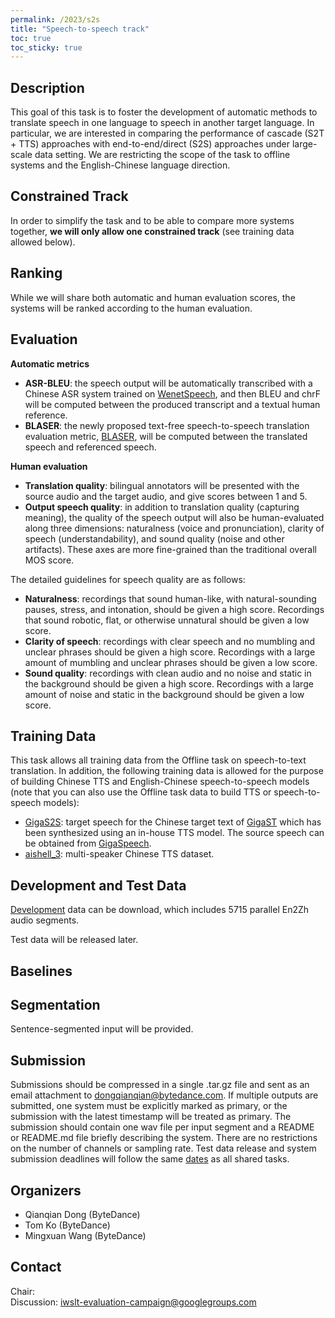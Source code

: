 ```yaml
---
permalink: /2023/s2s
title: "Speech-to-speech track"
toc: true
toc_sticky: true
---
```


<!--
Markdown notes: comments can be formed as in this example;
bulleted lines start with a - ;
if you want to have a line break either put a blank line in between the text or leave two spaces at the end of the line
-->

## Description

This goal of this task is to foster the development of automatic methods to translate speech in one language to speech in another target language. In particular, we are interested in comparing the performance of cascade (S2T + TTS) approaches with end-to-end/direct (S2S) approaches under large-scale data setting. We are restricting the scope of the task to offline systems and the English-Chinese language direction. 

<!-- Description the task, the languages, and the type of data -->

## Constrained Track

In order to simplify the task and to be able to compare more systems together, **we will only allow one constrained track** (see training data allowed below).

## Ranking

While we will share both automatic and human evaluation scores, the systems will be ranked according to the human evaluation.

## Evaluation

**Automatic metrics**
- **ASR-BLEU**: the speech output will be automatically transcribed with a Chinese ASR system trained on [WenetSpeech](https://github.com/wenet-e2e/wenet/blob/main/docs/pretrained_models.en.md), and then BLEU and chrF will be computed between the produced transcript and a textual human reference.
- **BLASER**: the newly proposed text-free speech-to-speech translation evaluation metric, [BLASER](https://github.com/facebookresearch/stopes/tree/main/stopes/eval/blaser), will be computed between the translated speech and referenced speech. 

**Human evaluation**
- **Translation quality**: bilingual annotators will be presented with the source audio and the target audio, and give scores between 1 and 5.
- **Output speech quality**: in addition to translation quality (capturing meaning), the quality of the speech output will also be human-evaluated along three dimensions: naturalness (voice and pronunciation), clarity of speech (understandability), and sound quality (noise and other artifacts). These axes are more fine-grained than the traditional overall MOS score.

The detailed guidelines for speech quality are as follows:
- **Naturalness**: recordings that sound human-like, with natural-sounding pauses, stress, and intonation, should be given a high score. Recordings that sound robotic, flat, or otherwise unnatural should be given a low score.
- **Clarity of speech**: recordings with clear speech and no mumbling and unclear phrases should be given a high score. Recordings with a large amount of mumbling and unclear phrases should be given a low score.
- **Sound quality**: recordings with clean audio and no noise and static in the background should be given a high score. Recordings with a large amount of noise and static in the background should be given a low score.

<!-- Description of metrics used for evaluation, what the official ranking is based on, links to evaluation scripts -->

## Training Data

This task allows all training data from the Offline task on speech-to-text translation.
In addition, the following training data is allowed for the purpose of building Chinese TTS and English-Chinese speech-to-speech models (note that you can also use the Offline task data to build TTS or speech-to-speech models):
- [GigaS2S](https://github.com/SpeechTranslation/GigaS2S): target speech for the Chinese target text of [GigaST](https://arxiv.org/abs/2204.03939) which has been synthesized using an in-house TTS model.  The source speech can be obtained from [GigaSpeech](https://arxiv.org/abs/2106.06909).
- [aishell_3](https://www.aishelltech.com/aishell_3): multi-speaker Chinese TTS dataset.

## Development and Test Data

[Development](http://lf3-nlp-opensource.bytetos.com/obj/nlp-opensource/datasets/GigaS2S/EN2ZH/DEV.zip) data can be download, which includes 5715 parallel En2Zh audio segments.

Test data will be released later.

<!-- Details description of the data and links to download -->


## Baselines

<!-- Links to the baselines to be used (descriptions, publications and/or links to models, code) -->


## Segmentation

Sentence-segmented input will be provided.


## Submission

Submissions should be compressed in a single .tar.gz file and sent as an email attachment to dongqianqian@bytedance.com. If multiple outputs are submitted, one system must be explicitly marked as primary, or the submission with the latest timestamp will be treated as primary. The submission should contain one wav file per input segment and a README or README.md file briefly describing the system. There are no restrictions on the number of channels or sampling rate.
Test data release and system submission deadlines will follow the same [dates](https://iwslt.org/2023/#important-dates) as all shared tasks.

<!-- Description of expected submission format and submission instructions -->


## Organizers

<!-- List of organizers' names and affiliations -->
- Qianqian Dong (ByteDance)
- Tom Ko (ByteDance)
- Mingxuan Wang (ByteDance)


## Contact

<!-- Add chair(s) and their contact info, as well as standard google group -->
Chair:   
Discussion: <iwslt-evaluation-campaign@googlegroups.com>
